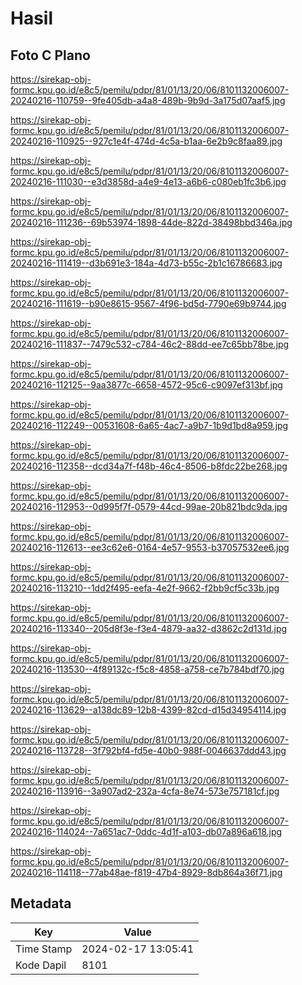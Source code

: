 # Hasil

## Foto C Plano

https://sirekap-obj-formc.kpu.go.id/e8c5/pemilu/pdpr/81/01/13/20/06/8101132006007-20240216-110759--9fe405db-a4a8-489b-9b9d-3a175d07aaf5.jpg

https://sirekap-obj-formc.kpu.go.id/e8c5/pemilu/pdpr/81/01/13/20/06/8101132006007-20240216-110925--927c1e4f-474d-4c5a-b1aa-6e2b9c8faa89.jpg

https://sirekap-obj-formc.kpu.go.id/e8c5/pemilu/pdpr/81/01/13/20/06/8101132006007-20240216-111030--e3d3858d-a4e9-4e13-a6b6-c080eb1fc3b6.jpg

https://sirekap-obj-formc.kpu.go.id/e8c5/pemilu/pdpr/81/01/13/20/06/8101132006007-20240216-111236--69b53974-1898-44de-822d-38498bbd346a.jpg

https://sirekap-obj-formc.kpu.go.id/e8c5/pemilu/pdpr/81/01/13/20/06/8101132006007-20240216-111419--d3b691e3-184a-4d73-b55c-2b1c16786683.jpg

https://sirekap-obj-formc.kpu.go.id/e8c5/pemilu/pdpr/81/01/13/20/06/8101132006007-20240216-111619--b90e8615-9567-4f96-bd5d-7790e69b9744.jpg

https://sirekap-obj-formc.kpu.go.id/e8c5/pemilu/pdpr/81/01/13/20/06/8101132006007-20240216-111837--7479c532-c784-46c2-88dd-ee7c65bb78be.jpg

https://sirekap-obj-formc.kpu.go.id/e8c5/pemilu/pdpr/81/01/13/20/06/8101132006007-20240216-112125--9aa3877c-6658-4572-95c6-c9097ef313bf.jpg

https://sirekap-obj-formc.kpu.go.id/e8c5/pemilu/pdpr/81/01/13/20/06/8101132006007-20240216-112249--00531608-6a65-4ac7-a9b7-1b9d1bd8a959.jpg

https://sirekap-obj-formc.kpu.go.id/e8c5/pemilu/pdpr/81/01/13/20/06/8101132006007-20240216-112358--dcd34a7f-f48b-46c4-8506-b8fdc22be268.jpg

https://sirekap-obj-formc.kpu.go.id/e8c5/pemilu/pdpr/81/01/13/20/06/8101132006007-20240216-112953--0d995f7f-0579-44cd-99ae-20b821bdc9da.jpg

https://sirekap-obj-formc.kpu.go.id/e8c5/pemilu/pdpr/81/01/13/20/06/8101132006007-20240216-112613--ee3c62e6-0164-4e57-9553-b37057532ee6.jpg

https://sirekap-obj-formc.kpu.go.id/e8c5/pemilu/pdpr/81/01/13/20/06/8101132006007-20240216-113210--1dd2f495-eefa-4e2f-9662-f2bb9cf5c33b.jpg

https://sirekap-obj-formc.kpu.go.id/e8c5/pemilu/pdpr/81/01/13/20/06/8101132006007-20240216-113340--205d8f3e-f3e4-4879-aa32-d3862c2d131d.jpg

https://sirekap-obj-formc.kpu.go.id/e8c5/pemilu/pdpr/81/01/13/20/06/8101132006007-20240216-113530--4f89132c-f5c8-4858-a758-ce7b784bdf70.jpg

https://sirekap-obj-formc.kpu.go.id/e8c5/pemilu/pdpr/81/01/13/20/06/8101132006007-20240216-113629--a138dc89-12b8-4399-82cd-d15d34954114.jpg

https://sirekap-obj-formc.kpu.go.id/e8c5/pemilu/pdpr/81/01/13/20/06/8101132006007-20240216-113728--3f792bf4-fd5e-40b0-988f-0046637ddd43.jpg

https://sirekap-obj-formc.kpu.go.id/e8c5/pemilu/pdpr/81/01/13/20/06/8101132006007-20240216-113916--3a907ad2-232a-4cfa-8e74-573e757181cf.jpg

https://sirekap-obj-formc.kpu.go.id/e8c5/pemilu/pdpr/81/01/13/20/06/8101132006007-20240216-114024--7a651ac7-0ddc-4d1f-a103-db07a896a618.jpg

https://sirekap-obj-formc.kpu.go.id/e8c5/pemilu/pdpr/81/01/13/20/06/8101132006007-20240216-114118--77ab48ae-f819-47b4-8929-8db864a36f71.jpg


## Metadata

| Key        | Value               |
| ---------- | ------------------- |
| Time Stamp | 2024-02-17 13:05:41 |
| Kode Dapil | 8101                |



